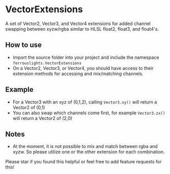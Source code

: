 # VectorExtensions
A set of Vector2, Vector3, and Vector4 extensions for added channel swapping between xyzw/rgba similar to HLSL float2, float3, and float4's.

## How to use
 - Import the source folder into your project and include the namespace ```ferrouslights.VectorExtensions```
 - On a Vector2, Vector3, or Vector4, you should have access to their extension methods for accessing and mix/matching channels.
 
## Example
 - For a Vector3 with an xyz of (0,1,2), calling ```Vector3.xy()``` will return a Vector2 of (0,1)
 - You can also swap which channels come first, for example ```Vector3.zx()``` will return a Vector2 of (2,0)
 
## Notes
 - At the moment, it is not possible to mix and match between rgba and xyzw. So please utilize one or the other extension for each combination.
 
 Please star if you found this helpful or feel free to add feature requests for this! 
